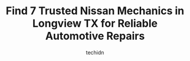 ---
layout: ampstory
image: https://images.unsplash.com/photo-1510883056135-32472f0e11b8?ixlib=rb-4.0.3&ixid=MnwxMjA3fDB8MHxwaG90by1wYWdlfHx8fGVufDB8fHx8&auto=format&fit=crop&w=640&h=853&q=80
author: techidn
featured: false
description: If youre in need of trustworthy and skilled Nissan Mechanic in Longview TX, USA, youll be pleased to discover the 7 best Nissan Mechanic in town. Their expertise and commitment to customer
title: Find 7 Trusted Nissan Mechanics in Longview TX for Reliable Automotive Repairs
cover:
   title: Find 7 Trusted Nissan Mechanics in Longview TX for Reliable Automotive Repairs
   subtitle: Rickpate
   background: https://images.unsplash.com/photo-1510883056135-32472f0e11b8?ixlib=rb-4.0.3&ixid=MnwxMjA3fDB8MHxwaG90by1wYWdlfHx8fGVufDB8fHx8&auto=format&fit=crop&w=640&h=853&q=80

pages: 
 - layout: thirds
   top: <h1>#1 Automotive Super Center</h1>
   bottom: "<p>We just moved to the Gilmer and was recommended to this place by my sister. The service and staff are excellent and will continue to bring our vehicles for other work as </p>"
   background: https://www.knot35.com/toplist/wp-content/uploads/2023/06/best-nissan-mechanic-1-in-longview-tx-1685831239.jpeg
   backgroundblur: true
 - layout: thirds
   top: <h1>#2 Automotive Super Center</h1>
   bottom: "<p>1109 W Loop 281, Longview, TX 75604, United States</p>"
   background: https://www.knot35.com/toplist/wp-content/uploads/2023/06/best-nissan-mechanic-2-in-longview-tx-1685831239.jpeg
   cta:
      link: https://www.knot35.com/toplist/find-7-trusted-nissan-mechanics-in-longview-tx-for-reliable-automotive-repairs/
      text: Find 7 Trusted Nissan Mechanics in Longview TX for Reliable Automotive Repairs
 - layout: thirds
   top: <h1>#3 Automotive Super Center</h1>
   bottom: "<p>448 N Eastman Rd, Longview, TX 75601, United States</p>"
   background: https://www.knot35.com/toplist/wp-content/uploads/2023/06/best-nissan-mechanic-3-in-longview-tx-1685831240.jpeg
   cta:
      link: https://www.knot35.com/toplist/find-7-trusted-nissan-mechanics-in-longview-tx-for-reliable-automotive-repairs/
      text: Find 7 Trusted Nissan Mechanics in Longview TX for Reliable Automotive Repairs
 - layout: thirds
   top: <h1>#4 Automotive Super Center</h1>
   bottom: "<p>100 63 Spur &, US-80, Longview, TX 75601, United States</p>"
   background: https://images.unsplash.com/photo-1510906594845-bc082582c8cc?ixlib=rb-4.0.3&ixid=MnwxMjA3fDB8MHxwaG90by1wYWdlfHx8fGVufDB8fHx8&auto=format&fit=crop&w=640&h=853&q=80
   cta:
      link: https://www.knot35.com/toplist/find-7-trusted-nissan-mechanics-in-longview-tx-for-reliable-automotive-repairs/
      text: Find 7 Trusted Nissan Mechanics in Longview TX for Reliable Automotive Repairs
 - layout: thirds
   top: <h1>#5 Spraggins Auto Repair</h1>
   bottom: "<p>1108 W Marshall Ave, Longview, TX 75604, United States</p>"
   background: https://images.unsplash.com/photo-1591393223703-56fe1347ac62?ixlib=rb-4.0.3&ixid=MnwxMjA3fDB8MHxwaG90by1wYWdlfHx8fGVufDB8fHx8&auto=format&fit=crop&w=640&h=853&q=80
   cta:
      link: https://www.knot35.com/toplist/find-7-trusted-nissan-mechanics-in-longview-tx-for-reliable-automotive-repairs/
      text: Find 7 Trusted Nissan Mechanics in Longview TX for Reliable Automotive Repairs
 - layout: thirds
   top: <h1>#6 Pine Tree Automotive</h1>
   bottom: "<p>3320 Birdwell Ln, Longview, TX 75605, United States</p>"
   background: https://images.unsplash.com/photo-1567360425618-1594206637d2?ixlib=rb-4.0.3&ixid=MnwxMjA3fDB8MHxwaG90by1wYWdlfHx8fGVufDB8fHx8&auto=format&fit=crop&w=640&h=853&q=80
   cta:
      link: https://www.knot35.com/toplist/find-7-trusted-nissan-mechanics-in-longview-tx-for-reliable-automotive-repairs/
      text: Find 7 Trusted Nissan Mechanics in Longview TX for Reliable Automotive Repairs
 - layout: thirds
   top: <h1>#7 Southern Longview Automotive</h1>
   bottom: "<p>415 W Marshall Ave, Longview, TX 75601, United States</p>"
   background: https://images.unsplash.com/photo-1549241520-425e3dfc01cb?ixlib=rb-4.0.3&ixid=MnwxMjA3fDB8MHxwaG90by1wYWdlfHx8fGVufDB8fHx8&auto=format&fit=crop&w=640&h=853&q=80
   cta:
      link: https://www.knot35.com/toplist/find-7-trusted-nissan-mechanics-in-longview-tx-for-reliable-automotive-repairs/
      text: Find 7 Trusted Nissan Mechanics in Longview TX for Reliable Automotive Repairs
 - layout: thirds
   middle: Continue reading...
   background: https://images.unsplash.com/photo-1488554378835-f7acf46e6c98?ixlib=rb-4.0.3&ixid=MnwxMjA3fDB8MHxwaG90by1wYWdlfHx8fGVufDB8fHx8&auto=format&fit=crop&w=640&h=853&q=80
   cta:
      link: https://www.knot35.com/toplist/find-7-trusted-nissan-mechanics-in-longview-tx-for-reliable-automotive-repairs/
      text: Find 7 Trusted Nissan Mechanics in Longview TX for Reliable Automotive Repairs
      
---